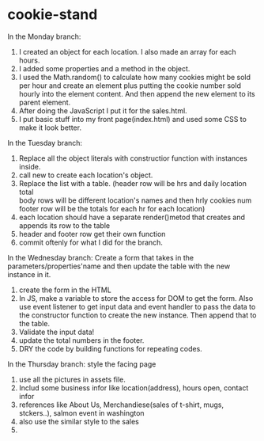 # cookie-stand

In the Monday branch:
1. I created an object for each location. I also made an array for each hours.
2. I added some properties and a method in the object.
3. I used the Math.random() to calculate how many cookies might be sold per hour and create an element plus putting the cookie number sold hourly into the element content. And then append the new element to its parent element.
4. After doing the JavaScript I put it for the sales.html.
5. I put basic stuff into my front page(index.html) and used some CSS to make it look better.

In the Tuesday branch:
1. Replace all the object literals with constructior function with instances inside.
2. call new to create each location's object.
3. Replace the list with a table.
   (header row will be hrs and daily location total  
    body rows will be different location's names and then hrly cookies num
    footer row will be the totals for each hr for each location)
4. each location should have a separate render()metod that creates and appends its row to the table
5. header and footer row get their own function
6. commit oftenly for what I did for the branch.   

In the Wednesday branch:
Create a form that takes in the parameters/properties'name and then update the table with the new instance in it.
1. create the form in the HTML
2. In JS, make a variable to store the access for DOM to get the form.
   Also use event listener to get input data and event handler to pass the data to the constructor function to create the new instance. Then append that to the table.
3. Validate the input data!
4. update the total numbers in the footer.
5. DRY the code by building functions for repeating codes.

In the Thursday branch:
style the facing page
1. use all the pictures in assets file.
2. Includ some business infor like location(address), hours open, contact infor
3. references like About Us, Merchandiese(sales of t-shirt, mugs, stckers..), salmon event in washington
4. also use the similar style to the sales
5. 

